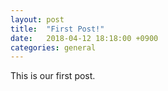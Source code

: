 ```yaml
---
layout: post
title:  "First Post!"
date:   2018-04-12 18:18:00 +0900
categories: general
---
```


This is our first post.
